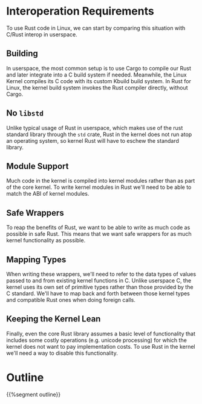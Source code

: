 # Interoperation Requirements

To use Rust code in Linux, we can start by comparing this situation with C/Rust
interop in userspace.

## Building

In userspace, the most common setup is to use Cargo to compile our Rust and
later integrate into a C build system if needed. Meanwhile, the Linux Kernel
compiles its C code with its custom Kbuild build system. In Rust for Linux, the
kernel build system invokes the Rust compiler directly, without Cargo.

## No `libstd`

Unlike typical usage of Rust in userspace, which makes use of the rust standard
library through the `std` crate, Rust in the kernel does not run atop an
operating system, so kernel Rust will have to eschew the standard library.

## Module Support

Much code in the kernel is compiled into kernel modules rather than as part of
the core kernel. To write kernel modules in Rust we'll need to be able to match
the ABI of kernel modules.

## Safe Wrappers

To reap the benefits of Rust, we want to be able to write as much code as
possible in safe Rust. This means that we want safe wrappers for as much kernel
functionality as possible.

## Mapping Types

When writing these wrappers, we'll need to refer to the data types of values
passed to and from existing kernel functions in C. Unlike userspace C, the
kernel uses its own set of primitive types rather than those provided by the C
standard. We'll have to map back and forth between those kernel types and
compatible Rust ones when doing foreign calls.

## Keeping the Kernel Lean

Finally, even the core Rust library assumes a basic level of functionality that
includes some costly operations (e.g. unicode processing) for which the kernel
does not want to pay implementation costs. To use Rust in the kernel we'll need
a way to disable this functionality.

# Outline

{{%segment outline}}
